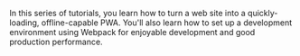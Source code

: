In this series of tutorials, you learn how to turn a web site into a quickly-loading, offline-capable PWA. You'll also learn how to set up a development environment using Webpack for enjoyable development and good production performance.
